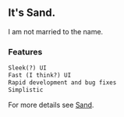 ## It's Sand.

I am not married to the name.

### Features

```markdown
Sleek(?) UI
Fast (I think?) UI
Rapid development and bug fixes
Simplistic
```

For more details see [Sand](https://github.com/bonyet/Sand).
